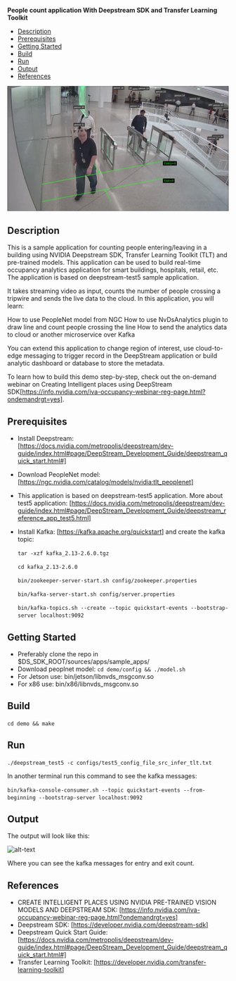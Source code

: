 **People count application With Deepstream SDK and Transfer Learning Toolkit**

* [Description](#description)
* [Prerequisites](#prerequisites)
* [Getting Started](#GettingStarted)
* [Build](#build)
* [Run](#run)
* [Output](#output)
* [References](#references)
<p align="center">
  <img src="images/test.png">
</p>

## Description 

  This is a sample application for counting people entering/leaving in a building using NVIDIA Deepstream SDK, Transfer Learning Toolkit (TLT) and pre-trained models. This application can be used to build real-time occupancy analytics application for smart buildings, hospitals, retail, etc. The application is based on deepstream-test5 sample application.

   It takes streaming video as input, counts the number of people crossing a tripwire and sends the live data to the cloud. In this application, you will learn:

  How to use PeopleNet model from NGC
  How to use NvDsAnalytics plugin to draw line and count people crossing the line
  How to send the analytics data to cloud or another microservice over Kafka
 
  You can extend this application to change region of interest, use cloud-to-edge messaging to trigger record in the DeepStream application or build analytic dashboard or database to store the metadata.

To learn how to build this demo step-by-step, check out the on-demand webinar on Creating Intelligent places using DeepStream SDK[https://info.nvidia.com/iva-occupancy-webinar-reg-page.html?ondemandrgt=yes].

## Prerequisites


- Install Deepstream: [https://docs.nvidia.com/metropolis/deepstream/dev-guide/index.html#page/DeepStream_Development_Guide/deepstream_quick_start.html#]

- Download PeopleNet model: [https://ngc.nvidia.com/catalog/models/nvidia:tlt_peoplenet]

- This application is based on deepstream-test5 application. More about test5 application: [https://docs.nvidia.com/metropolis/deepstream/dev-guide/index.html#page/DeepStream_Development_Guide/deepstream_reference_app_test5.html]

- Install Kafka: [https://kafka.apache.org/quickstart] and create the kafka topic:

  `tar -xzf kafka_2.13-2.6.0.tgz`

  `cd kafka_2.13-2.6.0` 

  `bin/zookeeper-server-start.sh config/zookeeper.properties`

  `bin/kafka-server-start.sh config/server.properties`

  `bin/kafka-topics.sh --create --topic quickstart-events --bootstrap-server localhost:9092`

## Getting Started

- Preferably clone the repo in $DS_SDK_ROOT/sources/apps/sample_apps/ 
- Download peoplnet model: `cd demo/config && ./model.sh`
- For Jetson use:  bin/jetson/libnvds_msgconv.so
- For x86 use: bin/x86/libnvds_msgconv.so
	 

## Build

 `cd demo && make`

## Run 

 `./deepstream_test5 -c configs/test5_config_file_src_infer_tlt.txt`

  In another terminal run this command to see the kafka messages:

 `bin/kafka-console-consumer.sh --topic quickstart-events --from-beginning --bootstrap-server localhost:9092`


## Output

  The output will look like this: 

  ![alt-text](https://github.com/NVIDIA-AI-IOT/deepstream-occupancy-analytics/blob/master/images/kafka_messages.gif)

  Where you can see the kafka messages for entry and exit count.
  

## References

- CREATE INTELLIGENT PLACES USING NVIDIA PRE-TRAINED VISION MODELS AND DEEPSTREAM SDK: [https://info.nvidia.com/iva-occupancy-webinar-reg-page.html?ondemandrgt=yes]
- Deepstream SDK: [https://developer.nvidia.com/deepstream-sdk]
- Deepstream Quick Start Guide: [https://docs.nvidia.com/metropolis/deepstream/dev-guide/index.html#page/DeepStream_Development_Guide/deepstream_quick_start.html#]
- Transfer Learning Toolkit: [https://developer.nvidia.com/transfer-learning-toolkit]

